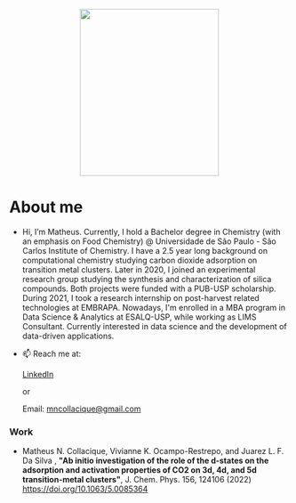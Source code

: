 <p align="center">
<img src="https://user-images.githubusercontent.com/61064593/118993549-fcd65700-b95b-11eb-8a0d-7fdf3b74b50c.png" width="250" height="300">
</p>


<h1> About me </h1>


- Hi, I’m Matheus. Currently, I hold a Bachelor degree in Chemistry (with an emphasis on Food Chemistry) @ Universidade de São Paulo - São Carlos Institute of Chemistry. I have a 2.5 year long background on computational chemistry studying carbon dioxide adsorption on transition metal clusters. 
Later in 2020, I joined an experimental research group studying the synthesis and characterization of silica compounds. Both projects were funded with a PUB-USP scholarship. During 2021, I took a research internship on post-harvest related technologies at EMBRAPA. Nowadays, I'm enrolled in a MBA program in Data Science & Analytics at ESALQ-USP, while working as LIMS Consultant. Currently interested in data science and the development of data-driven applications.


- 📫 Reach me at:

  <a href="https://www.linkedin.com/in/mncollacique/">LinkedIn</a> 
  
  or
  
  Email: mncollacique@gmail.com


<h3> Work </h3>

- Matheus N. Collacique, Vivianne K. Ocampo-Restrepo, and Juarez L. F. Da Silva , <b>"Ab initio investigation of the role of the d-states on the adsorption and activation properties of CO2 on 3d, 4d, and 5d transition-metal clusters"</b>, J. Chem. Phys. 156, 124106 (2022) https://doi.org/10.1063/5.0085364



<!---
mathfirez/mathfirez is a ✨ special ✨ repository because its `README.md` (this file) appears on your GitHub profile.
You can click the Preview link to take a look at your changes.
--->

